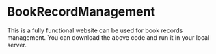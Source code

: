 # BookRecordManagement
This is a fully functional website can be used for book records management.
You can download the above code and run it in your local server.

